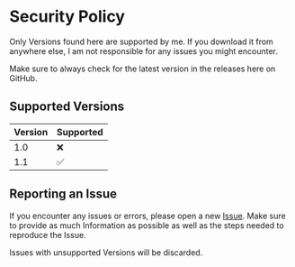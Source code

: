 # Security Policy

Only Versions found here are supported by me. If you download it from anywhere else, I am not responsible for any issues you might encounter.

Make sure to always check for the latest version in the releases here on GitHub.

## Supported Versions

| Version | Supported          |
| ------- | ------------------ |
| 1.0     | :x: |
| 1.1     | :white_check_mark: |

## Reporting an Issue

If you encounter any issues or errors, please open a new [Issue](https://github.com/Julexar/Multi-World-Calendar/issues). 
Make sure to provide as much Information as possible as well as the steps needed to reproduce the Issue.

Issues with unsupported Versions will be discarded.

